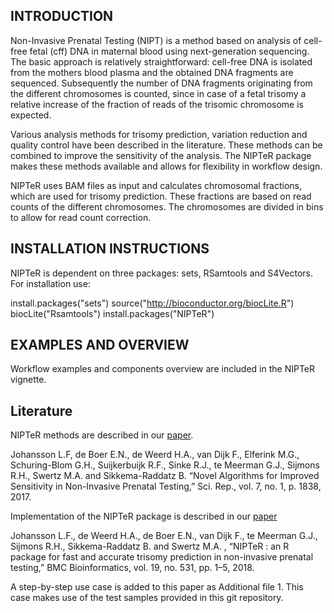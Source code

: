 INTRODUCTION
------------

Non-Invasive Prenatal Testing (NIPT) is a method based on analysis of cell-free fetal (cff) DNA in maternal blood using next-generation sequencing. The basic approach is relatively straightforward: cell-free DNA is isolated from the mothers blood plasma and the obtained DNA fragments are sequenced. Subsequently the number of DNA fragments originating from the different chromosomes is counted, since in case of a fetal trisomy a relative increase of the fraction of reads of the trisomic chromosome is expected.

Various analysis methods for trisomy prediction, variation reduction and quality control have been described in the literature. These methods can be combined to improve the sensitivity of the analysis. The NIPTeR package makes these methods available and allows for flexibility in workflow design.

NIPTeR uses BAM files as input and calculates chromosomal fractions, which are used for trisomy prediction. These fractions are based on read counts of the different chromosomes. The chromosomes are divided in bins to allow for read count correction.

INSTALLATION INSTRUCTIONS
-------------------------

NIPTeR is dependent on three packages: sets, RSamtools and S4Vectors. For installation use:

install.packages("sets") source("<http://bioconductor.org/biocLite.R>") biocLite("Rsamtools") install.packages("NIPTeR")

EXAMPLES AND OVERVIEW
---------------------

Workflow examples and components overview are included in the NIPTeR vignette.

Literature
---------------------
NIPTeR methods are described in our [paper](https://www.nature.com/articles/s41598-017-02031-5).

Johansson L.F, de Boer E.N., de Weerd H.A., van Dijk F., Elferink M.G., Schuring-Blom G.H., Suijkerbuijk R.F., Sinke R.J., te Meerman G.J., Sijmons R.H., Swertz M.A. and Sikkema-Raddatz B. “Novel Algorithms for Improved Sensitivity in Non-Invasive Prenatal Testing,” Sci. Rep., vol. 7, no. 1, p. 1838, 2017.

Implementation of the NIPTeR package is described in our [paper](https://bmcbioinformatics.biomedcentral.com/articles/10.1186/s12859-018-2557-8)

Johansson L.F., de Weerd H.A., de Boer E.N., van Dijk F., te Meerman G.J., Sijmons R.H., Sikkema-Raddatz B. and Swertz M.A. , “NIPTeR : an R package for fast and accurate trisomy prediction in non-invasive prenatal testing,” BMC Bioinformatics, vol. 19, no. 531, pp. 1–5, 2018.

A step-by-step use case is added to this paper as Additional file 1. This case makes use of the test samples provided in this git repository.
